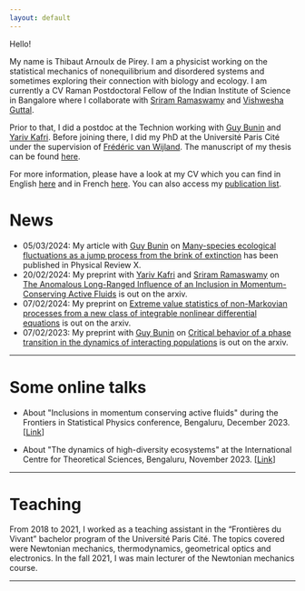 ```yaml
---
layout: default
---
```


Hello!

My name is Thibaut Arnoulx de Pirey. I am a physicist working on the statistical mechanics of nonequilibrium and disordered systems and sometimes exploring their connection with biology and ecology. I am currently a CV Raman Postdoctoral Fellow of the Indian Institute of Science in Bangalore where I collaborate with [Sriram Ramaswamy](https://physics.iisc.ac.in/~sriram/) and [Vishwesha Guttal](https://teelabiisc.wordpress.com/). 

Prior to that, I did a postdoc at the Technion working with [Guy Bunin](https://phsites.technion.ac.il/bunin/) and [Yariv Kafri](https://phsites.technion.ac.il/kafri/). Before joining there, I did my PhD at the Université Paris Cité under the supervision of [Frédéric van Wijland](https://sites.google.com/site/fvanwijland/home). The manuscript of my thesis can be found [here](https://thibaut-arnoulxdepirey.github.io/these_arnoulxdepirey.pdf). 

For more information, please have a look at my CV which you can find in English [here](https://thibaut-arnoulxdepirey.github.io/CV_english.pdf) and in French [here](https://thibaut-arnoulxdepirey.github.io/CV_french.pdf). You can also access my [publication list](./publications.md).

<!-- Hi, my name’s Max! I’m a doctoral researcher at the University of Oldenburg’s Department of Philosophy. If you want to know more about me, feel free to take a look at [my education](./education.md), [my employment](./employment.md), [the things I’ve written](./publications.md), [the presentations I’ve held](./presentations.md), [the events I’ve organised](./events.md), or [the courses I’ve taught](./teaching.md). There is also information regarding [my services to the profession](./services.md) as well as [the grants and honours I’ve received](./financials.md). Most of this information can also be found bundled in my CV (of which you can find the most recent PDF in English [here](https://github.com/alephmembeth/curriculum-vitae/blob/main/english/cv_english.pdf) and in German [here](https://github.com/alephmembeth/curriculum-vitae/blob/main/german/cv_german.pdf)). 

* * *

<dl>
   <dt>Areas of Specialization:</dt>
      <dd>Experimental Philosophy, Need-Based Distributive Justice, Causation</dd>
   <dt>Areas of Competence:</dt>
      <dd>Distributive Justice, Philosophy of Science</dd>
   <dt>Areas of Interest:</dt>
      <dd>Metaphilosophy, Philosophy of Language</dd>
</dl>

* * * -->

# News

+ 05/03/2024: My article with [Guy Bunin](https://phsites.technion.ac.il/bunin/) on [Many-species ecological fluctuations as a jump process from the brink of extinction](https://journals.aps.org/prx/abstract/10.1103/PhysRevX.14.011037) has been published in Physical Review X.
+ 20/02/2024: My preprint with [Yariv Kafri](https://phsites.technion.ac.il/kafri/) and [Sriram Ramaswamy](https://physics.iisc.ac.in/~sriram/) on [The Anomalous Long-Ranged Influence of an Inclusion in Momentum-Conserving Active Fluids](https://arxiv.org/pdf/2402.12996) is out on the arxiv. 
+ 07/02/2024: My preprint on [Extreme value statistics of non-Markovian processes from a new class of integrable nonlinear differential equations](https://arxiv.org/pdf/2402.05091) is out on the arxiv.
+ 07/02/2023: My preprint with [Guy Bunin](https://phsites.technion.ac.il/bunin/) on [Critical behavior of a phase transition in the dynamics of interacting populations](https://arxiv.org/pdf/2402.05063) is out on the arxiv. 


* * *

# Some online talks

+ About "Inclusions in momentum conserving active fluids" during the Frontiers in Statistical Physics conference, Bengaluru, December 2023. [[Link](https://www.youtube.com/watch?v=ChxGZkhcMMY)]

+ About "The dynamics of high-diversity ecosystems" at the International Centre for Theoretical Sciences, Bengaluru, November 2023. [[Link](
https://www.youtube.com/watch?v=cgMD26HuZAU)]

* * *

# Teaching

From 2018 to 2021, I worked as a teaching assistant in the “Frontières du Vivant” bachelor program of the Université Paris Cité. The topics covered were Newtonian
mechanics, thermodynamics, geometrical optics and electronics. In the fall 2021, I was main lecturer of the Newtonian mechanics course.

<!--
add once monograph is announced:

+ [Mark Alfano](https://researchers.mq.edu.au/en/persons/mark-alfano) (Macquarie University)
+ [Aurélien Allard](https://www.unige.ch/medecine/ieh2/welcome/staff/aurelien-allard/) (University of Geneva)
+ [Lucien Baumgartner](https://www.philosophie.uzh.ch/de/seminar/people/research/snsf_reuter/baumgartner.html) (University of Zurich)
+ [Florian Cova](https://www.unige.ch/cisa/center/members/cova-florian/) (University of Geneva)
+ [Paul Engelhardt](https://research-portal.uea.ac.uk/en/persons/paul-engelhardt) (University of East Anglia)
+ [Eugen Fischer](https://research-portal.uea.ac.uk/en/persons/eugen-fischer) (University of East Anglia)
+ [Kevin Reuter](https://www.philosophie.unibe.ch/ueber_uns/personen/reuter/index_ger.html) (University of Bern)
+ [Justin Sytsma](https://people.wgtn.ac.nz/justin.sytsma) (Victoria University of Wellington)
+ [Kyle Thompson](https://www.kthompsonphilosophy.com/) (Harvey Mudd College)
-->

* * *

